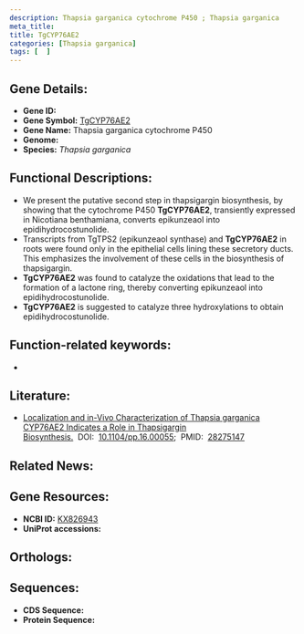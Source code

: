 ```yaml
---
description: Thapsia garganica cytochrome P450 ; Thapsia garganica
meta_title:
title: TgCYP76AE2
categories: [Thapsia garganica]
tags: [  ]
---
```


## Gene Details:
- **Gene ID:** []()
- **Gene Symbol:** <u>TgCYP76AE2</u>
- **Gene Name:** Thapsia garganica cytochrome P450
- **Genome:** []()
- **Species:** *Thapsia garganica*

## Functional Descriptions:
   - We present the putative second step in thapsigargin biosynthesis, by showing that the cytochrome P450 **TgCYP76AE2**, transiently expressed in Nicotiana benthamiana, converts epikunzeaol into epidihydrocostunolide.
   - Transcripts from TgTPS2 (epikunzeaol synthase) and **TgCYP76AE2** in roots were found only in the epithelial cells lining these secretory ducts. This emphasizes the involvement of these cells in the biosynthesis of thapsigargin.
   - **TgCYP76AE2** was found to catalyze the oxidations that lead to the formation of a lactone ring, thereby converting epikunzeaol into epidihydrocostunolide.
   - **TgCYP76AE2** is suggested to catalyze three hydroxylations to obtain epidihydrocostunolide.

## Function-related keywords:
   - [](/tags//)

## Literature:
   - [Localization and in-Vivo Characterization of Thapsia garganica CYP76AE2 Indicates a Role in Thapsigargin Biosynthesis.](https://doi.org/10.1104/pp.16.00055)&nbsp;&nbsp;DOI:&nbsp;&nbsp;[10.1104/pp.16.00055](https://doi.org/10.1104/pp.16.00055);&nbsp;&nbsp;PMID:&nbsp;&nbsp;[28275147](https://pubmed.ncbi.nlm.nih.gov/28275147/)

## Related News:

## Gene Resources:
- **NCBI ID:**  [KX826943](https://www.ncbi.nlm.nih.gov/gene/?term=KX826943)
- **UniProt accessions:**  [](https://www.uniprot.org/uniprotkb//entry)

## Orthologs:

## Sequences:
- **CDS Sequence:**
- **Protein Sequence:**
